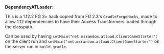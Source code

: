**DependencyATLoader**:

This is a 1.12.2 FG 3+ hack copied from FG 2.3's `GradleForgeHacks`, made to allow 1.12 dependencies to have their Access Transformers loaded through the classpath.

Can be used by having `setMain("net.msrandom.atload.ClientGameStarter")` on the client run and `setMain("net.msrandom.atload.ClientGameStarter")` on the server run in `build.gradle`.
